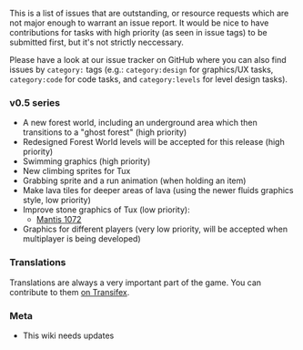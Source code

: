 This is a list of issues that are outstanding, or resource requests which are
not major enough to warrant an issue report. It would be nice to have
contributions for tasks with high priority (as seen in issue tags) to be submitted
first, but it's not strictly neccessary.

Please have a look at our issue tracker on GitHub where you can also find
issues by `category:` tags (e.g.: `category:design` for graphics/UX tasks,
`category:code` for code tasks, and `category:levels` for level design tasks).

### v0.5 series

- A new forest world, including an underground area which then transitions to
  a "ghost forest" (high priority)
- Redesigned Forest World levels will be accepted for this release (high priority)
- Swimming graphics (high priority)
- New climbing sprites for Tux
- Grabbing sprite and a run animation (when holding an item)
- Make lava tiles for deeper areas of lava (using the newer fluids graphics style,
  low priority)
- Improve stone graphics of Tux (low priority):
  - [Mantis 1072](http://supertux.lethargik.org/bugs/view.php?id=1072)
- Graphics for different players (very low priority, will be accepted when
  multiplayer is being developed)


### Translations

Translations are always a very important part of the game. You can contribute
to them [on Transifex](https://www.transifex.com/arctic-games/supertux/).

### Meta

- This wiki needs updates
